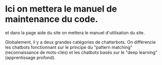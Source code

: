 # Ici on mettera le manuel de maintenance du code.
et dans la page aide du site on mettera le manuel d'utilisation du site.


Globalement, il y a deux grandes catégories de chatterbots. On différencie les chatbots fonctionnant sur le principe du "pattern matching" (reconnaissance de mots-clés) et les chatbots basés sur le "deep learning" (apprentissage profond).
 
